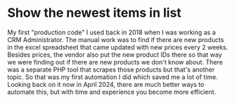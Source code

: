 # Show the newest items in list
My first "production code" I used back in 2018 when I was working as a CRM Administrator. The manual work was to find if there are new products in the excel spreadsheet that came updated with new prices every 2 weeks. Besides prices, the vendor also put the new product IDs there so that way we were finding out if there are new products we don't know about. There was a separate PHP tool that scrapes those products but that's another topic. So that was my first automation I did which saved me a lot of time. Looking back on it now in April 2024, there are much better ways to automate this, but with time and experience you become more efficient.

